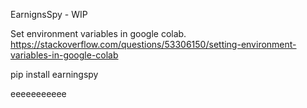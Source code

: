 EarnignsSpy - WIP 


Set environment variables in google colab. 
https://stackoverflow.com/questions/53306150/setting-environment-variables-in-google-colab

pip install earningspy 

eeeeeeeeeee